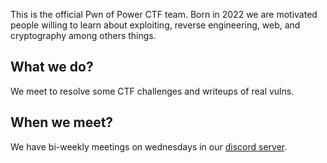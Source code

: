 This is the official Pwn of Power CTF team.
Born in 2022 we are motivated people willing to learn about exploiting, reverse engineering, web, and cryptography among others things.

## What we do?

We meet to resolve some CTF challenges and writeups of real vulns.

## When we meet?

We have bi-weekly meetings on wednesdays in our [discord server](https://discord.gg/JzGy89Znt5).
